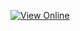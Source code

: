 [![View Online](https://img.shields.io/badge/View%20Online-GitHub%20Pages-blueviolet?style=for-the-badge&logo=github)](https://jirimaier.github.io/DataPlotter/)
